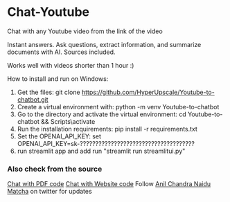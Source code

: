 # Chat-Youtube
Chat with any Youtube video from the link of the video

Instant answers. Ask questions, extract information, and summarize documents with AI. Sources included.

Works well with videos shorter than 1 hour :)



How to install and run on Windows:

1. Get the files: git clone https://github.com/HyperUpscale/Youtube-to-chatbot.git
2. Create a virtual environment with: python -m venv Youtube-to-chatbot
3. Go to the directory and activate the virtual environment: cd Youtube-to-chatbot && Scripts\activate   
4. Run the installation requirements: pip install -r requirements.txt
5. Set the OPENAI_API_KEY: set OPENAI_API_KEY=sk-?????????????????????????????????????
6. run streamlit app and add run "streamlit run streamlitui.py"





### Also check from the source
[Chat with PDF code](https://github.com/Anil-matcha/ChatPDF)
[Chat with Website code](https://github.com/Anil-matcha/Website-to-Chatbot)
Follow [Anil Chandra Naidu Matcha](https://twitter.com/matchaman11) on twitter for updates

